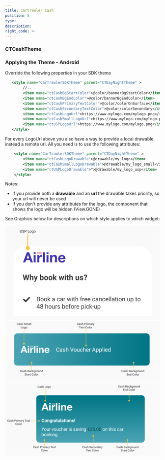 ```yaml
---
title: Cartrawler Cash
position: 5
type:
description:
right_code: >-
---
```


### CTCashTheme

### Applying the Theme - Android
Override the following properties in your SDK theme
```xml
   <style name="CarTrawlerSDKTheme" parent="CTDayNightTheme" >
        //..
        <item name="ctCashBgStartColor">@color/bannerBgStartColor</item>
        <item name="ctCashBgEndColor">@color/bannerBgEndColor</item>
        <item name="ctCashPrimaryTextColor">@color/colorOnSurface</item>
        <item name="ctCashSecondaryTextColor">@color/colorSecondary</item>
        <item name="ctCashLogoUrl">https://www.mylogo.com/mylogo.png</item>
        <item name="ctCashSmallLogoUrl">https://www.mylogo.com/mylogo.png</item>
        <item name="ctUSPLogoUrl">https://www.mylogo.com/mylogo.png</item>
   </style>
```   

For every LogoUrl above you also have a way to provide a local drawable instead a remote url. All you need is to
use the following attributes:

```xml
    <style name="CarTrawlerSDKTheme" parent="CTDayNightTheme" >
        <item name="ctCashLogoDrawable">@drawable/my_logo</item>
        <item name="ctCashSmallLogoDrawable">@drawable/my_logo_small</item>
        <item name="ctUSPLogoDrawable">">@drawable/my_logo_usp</item>
    </style>
```

Notes: 
* If you provide both a <b>drawable</b> and an <b>url</b> the drawable takes priority, so your url will never be used
* If you don't provide any attributes for the logo, the component that shows the logo will be hidden (View.GONE) 

See Graphics below for descriptions on which style applies to which widget:

<picture>
  <img src="/uploads/usp_banner.svg">
</picture>

<picture>
  <source media="(max-height: 367px)" srcset="/uploads/cash_small_banner.svg">
  <source media="(max-width: 1098px)" srcset="/uploads/cash_small_banner.svg">
  <img src="/uploads/cash_small_banner.svg">
</picture>

<picture>
  <source media="(max-width: 799px)" srcset="/uploads/cash_big_banner.svg">
  <source media="(min-width: 800px)" srcset="/uploads/cash_big_banner.svg">
  <img src="/uploads/cash_big_banner.svg">
</picture>
